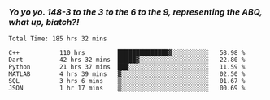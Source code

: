 ### ***Yo yo yo. 148-3 to the 3 to the 6 to the 9, representing the ABQ, what up, biatch?!***

<!--START_SECTION:waka-->

```text
Total Time: 185 hrs 32 mins

C++           110 hrs         ██████████████▓░░░░░░░░░░   58.98 %
Dart          42 hrs 32 mins  █████▓░░░░░░░░░░░░░░░░░░░   22.80 %
Python        21 hrs 37 mins  ███░░░░░░░░░░░░░░░░░░░░░░   11.59 %
MATLAB        4 hrs 39 mins   ▓░░░░░░░░░░░░░░░░░░░░░░░░   02.50 %
SQL           3 hrs 6 mins    ▒░░░░░░░░░░░░░░░░░░░░░░░░   01.67 %
JSON          1 hr 17 mins    ▒░░░░░░░░░░░░░░░░░░░░░░░░   00.69 %
```

<!--END_SECTION:waka-->

<!--
**AJMC2002/AJMC2002** is a ✨ _special_ ✨ repository because its `README.md` (this file) appears on your GitHub profile.

Here are some ideas to get you started:

- 🔭 I’m currently working on ...
- 🌱 I’m currently learning ...
- 👯 I’m looking to collaborate on ...
- 🤔 I’m looking for help with ...
- 💬 Ask me about ...
- 📫 How to reach me: ...
- 😄 Pronouns: ...
- ⚡ Fun fact: ...
-->

